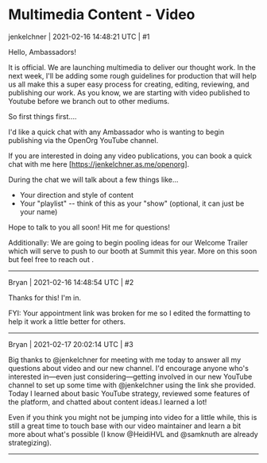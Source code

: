 # Multimedia Content - Video
jenkelchner | 2021-02-16 14:48:21 UTC | #1

Hello, Ambassadors!  

It is official. We are launching multimedia to deliver our thought work.  In the next week, I'll be adding some rough guidelines for production that will help us all make this a super easy process for creating, editing, reviewing, and publishing our work. As you know, we are starting with video published to Youtube before we branch out to other mediums.

So first things first....

I'd like a quick chat with any Ambassador who is wanting to begin publishing via the OpenOrg YouTube channel.

If you are interested in doing any video publications, you can book a quick chat with me here [https://jenkelchner.as.me/openorg].

During the chat we will talk about a few things like...

* Your direction and style of content
* Your "playlist" -- think of this as your "show" (optional, it can just be your name)


Hope to talk to you all soon!  Hit me for questions!


Additionally:  We are going to begin pooling ideas for our Welcome Trailer which will serve to push to our booth at Summit this year.  More on this soon but feel free to reach out .

-------------------------

Bryan | 2021-02-16 14:48:54 UTC | #2

Thanks for this! I'm in.

FYI: Your appointment link was broken for me so I edited the formatting to help it work a little better for others.

-------------------------

Bryan | 2021-02-17 20:02:14 UTC | #3

Big thanks to @jenkelchner for meeting with me today to answer all my questions about video and our new channel. I'd encourage anyone who's interested in—even just considering—getting involved in our new YouTube channel to set up some time with @jenkelchner using the link she provided. Today I learned about basic YouTube strategy, reviewed some features of the platform, and chatted about content ideas.I learned a lot!

Even if you think you might not be jumping into video for a little while, this is still a great time to touch base with our video maintainer and learn a bit more about what's possible (I know @HeidiHVL and @samknuth are already strategizing).

-------------------------
